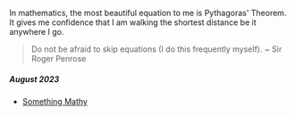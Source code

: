 In mathematics, the most beautiful equation to me is Pythagoras' Theorem.
It gives me confidence that I am walking the shortest distance be it anywhere I go.

> Do not be afraid to skip equations (I do this frequently myself). 
> ~ Sir Roger Penrose

##### August 2023

* [Something Mathy](_posts/2020-02-26-flake-it-till-you-make-it.md)